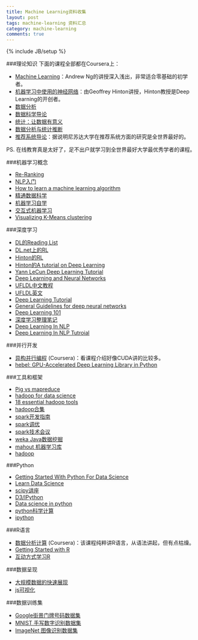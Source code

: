 ```yaml
---
title: Machine Learning资料收集
layout: post
tags: machine-learning 资料汇总
category: machine-learning
comments: true
---
```

{% include JB/setup %}


###理论知识
下面的课程全部都在Coursera上：

* [Machine Learning](https://www.coursera.org/course/ml)：Andrew Ng的讲授深入浅出，非常适合零基础的初学者。
* [机器学习中使用的神经网络](https://www.coursera.org/course/neuralnets)：由Geoffrey Hinton讲授，Hinton教授是Deep Learning的开创者。
* [数据分析](https://www.coursera.org/course/dataanalysis)
* [数据科学导论](https://www.coursera.org/course/datasci)
* [统计：让数据有意义](https://www.coursera.org/course/introstats)
* [数据分析与统计推断](https://www.coursera.org/course/statistics)
* [推荐系统导论](https://www.coursera.org/course/recsys)：据说明尼苏达大学在推荐系统方面的研究是全世界最好的。

PS. 在线教育真是太好了，足不出户就学习到全世界最好大学最优秀学者的课程。

###机器学习概念
* [Re-Ranking](http://dataiku.com/blog/2014/01/14/winning-kaggle.html)
* [NLP入门](http://nlpwp.org/book/)
* [How to learn a machine learning algorithm](http://machinelearningmastery.com/how-to-learn-a-machine-learning-algorithm/)
* [精通数据科学](https://github.com/datasciencemasters/go/)
* [机器学习自学](http://machinelearningmastery.com/self-study-guide-to-machine-learning/)
* [交互式机器学习](http://iml.media.mit.edu/)
* [Visualizing K-Means clustering](http://www.naftaliharris.com/blog/visualizing-k-means-clustering/)

###深度学习
* [DL的Reading List](http://www.iro.umontreal.ca/~lisa/twiki/bin/view.cgi/Public/ReadingOnDeepNetworks)
* [DL.net上的RL](http://deeplearning.net/reading-list/)
* [Hinton的RL](http://www.cs.toronto.edu/~hinton/deeprefs.html)
* [Hinton的A tutorial on Deep Learning](http://videolectures.net/jul09_hinton_deeplearn/)
* [Yann LeCun Deep Learning Tutorial](http://techtalks.tv/talks/deep-learning/58122/)
* [Deep Learning and Neural Networks](http://cl.naist.jp/~kevinduh/a/deep2014/)
* [UFLDL中文教程](http://deeplearning.stanford.edu/wiki/index.php/UFLDL%E6%95%99%E7%A8%8B)
* [UFLDL英文](http://ufldl.stanford.edu/tutorial/index.php/UFLDL_Tutorial)
* [Deep Learning Tutorial](http://deeplearning.net/tutorial/)
* [General Guidelines for deep neural networks](http://343hz.com/)
* [Deep Learning 101](http://markus.com/deep-learning-101/)
* [深度学习整理笔记](http://blog.csdn.net/zouxy09/article/details/8775360)
* [Deep Learning In NLP](http://licstar.net/archives/328)
* [Deep Learning In NLP Tutroial](http://www.socher.org/index.php/DeepLearningTutorial/DeepLearningTutorial)

###并行开发
* [异构并行编程](https://www.coursera.org/course/hetero) (Coursera)：看课程介绍好像CUDA讲的比较多。
* [hebel: GPU-Accelerated Deep Learning Library in Python](https://github.com/hannes-brt/hebel)

###工具和框架
* [Pig vs mapreduce](http://blog.mortardata.com/post/60274287605/pig-vs-mapreduce)
* [hadoop for data science](http://blog.mortardata.com/post/61501767090/hadoop-for-data-science)
* [18 essential hadoop tools](http://www.infoworld.com/slideshow/131105/18-essential-hadoop-tools-crunching-big-data-232123)
* [hadoop合集](http://www.cnblogs.com/ggjucheng/archive/2012/04/22/2465625.html)
* [spark开发指南](http://rdc.taobao.org/?p=2024)
* [spark调优](http://rdc.taobao.org/?p=2034)
* [spark技术会议](http://spark-summit.org/)
* [weka Java数据挖掘](http://www.cs.waikato.ac.nz/ml/weka/)
* [mahout 机器学习库](https://mahout.apache.org/)
* [hadoop](http://blog.fens.me/series-hadoop-family/)

###Python

* [Getting Started With Python For Data Science](https://www.kaggle.com/wiki/GettingStartedWithPythonForDataScience)
* [Learn Data Science](http://learnds.com/)
* [scipy讲座](http://scipy-lectures.github.io/)
* [D3/IPython](https://www.authorea.com/users/3/articles/3904/_show_article)
* [Data science in python](http://blog.yhathq.com/posts/data-science-in-python-tutorial.html)
* [python科学计算](https://github.com/ipython/ipython/wiki/A-gallery-of-interesting-IPython-Notebooks#scientific-computing-and-data-analysis-with-the-scipy-stack)
* [ipython](https://github.com/ipython/ipython/wiki/A-gallery-of-interesting-IPython-Notebooks)

###R语言
* [数据分析计算](https://www.coursera.org/course/compdata) (Coursera)：该课程纯粹讲R语言，从语法讲起，但有点枯燥。
* [Getting Started with R](http://trevorstephens.com/post/72916401642/titanic-getting-started-with-r)
* [互动方式学习R](https://www.datacamp.com/)

###数据呈现
* [大规模数据的快速展现](http://nanocubes.net/)
* [js可视化](http://sathomas.me/jsdataviz/)

###数据训练集
* [Google街景门牌号码数据集](http://ufldl.stanford.edu/housenumbers/)
* [MNIST 手写数字识别数据集](http://yann.lecun.com/exdb/mnist/)
* [ImageNet 图像识别数据集](http://www.image-net.org/)
